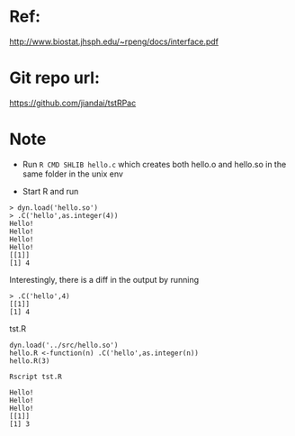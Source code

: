# Ref:
http://www.biostat.jhsph.edu/~rpeng/docs/interface.pdf

# Git repo url:
https://github.com/jiandai/tstRPac

# Note

- Run ```R CMD SHLIB hello.c```
which creates both hello.o and hello.so in the same folder in the unix env

- Start R and run
```
> dyn.load('hello.so')
> .C('hello',as.integer(4))
Hello!
Hello!
Hello!
Hello!
[[1]]
[1] 4
```

Interestingly, there is a diff in the output by running
```
> .C('hello',4)
[[1]]
[1] 4
```

tst.R
```
dyn.load('../src/hello.so')
hello.R <-function(n) .C('hello',as.integer(n))
hello.R(3)
```

```Rscript tst.R```

```
Hello!
Hello!
Hello!
[[1]]
[1] 3
```
